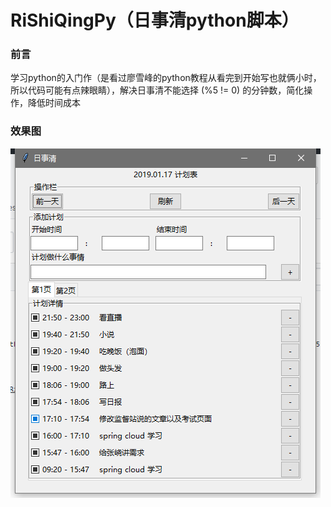 # RiShiQingPy（日事清python脚本）

### 前言

学习python的入门作（是看过廖雪峰的python教程从看完到开始写也就俩小时，所以代码可能有点辣眼睛），解决日事清不能选择 (%5 != 0) 的分钟数，简化操作，降低时间成本

### 效果图
![效果图](https://github.com/orz0219/RiShiQingPy/blob/master/img/demo.jpg)
